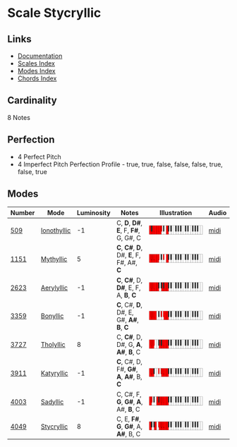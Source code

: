 # Scale Stycryllic

## Links

- [Documentation](README.md)
- [Scales Index](Scales.md)
- [Modes Index](Modes.md)
- [Chords Index](Chords.md)

## Cardinality

8 Notes

## Perfection

- 4 Perfect Pitch
- 4 Imperfect Pitch
Perfection Profile - true, true, false, false, false, true, false, true

## Modes

| Number | Mode | Luminosity | Notes | Illustration | Audio |
|--------|------|------------|-------|--------------|-------|
| [509](https://ianring.com/musictheory/scales/509) | [Ionothyllic](ModeIonothyllic.md) | -1 | C, **D**, **D#**, **E**, F, **F#**, G, G#, C | ![CNaturalIonothyllic](ModeCNaturalIonothyllic.png) | [midi](https://github.com/edipermadi/music/blob/main/docs/ModeCNaturalIonothyllic.mid?raw=true) | 
| [1151](https://ianring.com/musictheory/scales/1151) | [Mythyllic](ModeMythyllic.md) | 5 | **C**, **C#**, **D**, D#, **E**, F, F#, A#, **C** | ![CNaturalMythyllic](ModeCNaturalMythyllic.png) | [midi](https://github.com/edipermadi/music/blob/main/docs/ModeCNaturalMythyllic.mid?raw=true) | 
| [2623](https://ianring.com/musictheory/scales/2623) | [Aerylyllic](ModeAerylyllic.md) | -1 | **C**, **C#**, D, **D#**, E, F, A, **B**, **C** | ![CNaturalAerylyllic](ModeCNaturalAerylyllic.png) | [midi](https://github.com/edipermadi/music/blob/main/docs/ModeCNaturalAerylyllic.mid?raw=true) | 
| [3359](https://ianring.com/musictheory/scales/3359) | [Bonyllic](ModeBonyllic.md) | -1 | **C**, C#, **D**, D#, E, G#, **A#**, **B**, **C** | ![CNaturalBonyllic](ModeCNaturalBonyllic.png) | [midi](https://github.com/edipermadi/music/blob/main/docs/ModeCNaturalBonyllic.mid?raw=true) | 
| [3727](https://ianring.com/musictheory/scales/3727) | [Tholyllic](ModeTholyllic.md) | 8 | C, **C#**, D, D#, G, **A**, **A#**, **B**, C | ![CNaturalTholyllic](ModeCNaturalTholyllic.png) | [midi](https://github.com/edipermadi/music/blob/main/docs/ModeCNaturalTholyllic.mid?raw=true) | 
| [3911](https://ianring.com/musictheory/scales/3911) | [Katyryllic](ModeKatyryllic.md) | -1 | **C**, C#, D, F#, **G#**, **A**, **A#**, B, **C** | ![CNaturalKatyryllic](ModeCNaturalKatyryllic.png) | [midi](https://github.com/edipermadi/music/blob/main/docs/ModeCNaturalKatyryllic.mid?raw=true) | 
| [4003](https://ianring.com/musictheory/scales/4003) | [Sadyllic](ModeSadyllic.md) | -1 | C, C#, F, **G**, **G#**, **A**, A#, **B**, C | ![CNaturalSadyllic](ModeCNaturalSadyllic.png) | [midi](https://github.com/edipermadi/music/blob/main/docs/ModeCNaturalSadyllic.mid?raw=true) | 
| [4049](https://ianring.com/musictheory/scales/4049) | [Stycryllic](ModeStycryllic.md) | 8 | C, E, **F#**, **G**, **G#**, A, **A#**, B, C | ![CNaturalStycryllic](ModeCNaturalStycryllic.png) | [midi](https://github.com/edipermadi/music/blob/main/docs/ModeCNaturalStycryllic.mid?raw=true) | 
